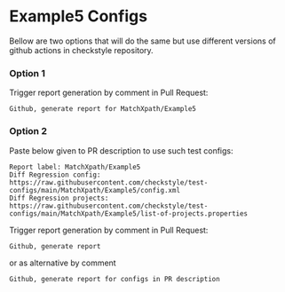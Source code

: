 # Example5 Configs

Bellow are two options that will do the same but use different versions
of github actions in checkstyle repository.


### Option 1
Trigger report generation by comment in Pull Request:
```
Github, generate report for MatchXpath/Example5
```

### Option 2

Paste below given to PR description to use such test configs:
```
Report label: MatchXpath/Example5
Diff Regression config: https://raw.githubusercontent.com/checkstyle/test-configs/main/MatchXpath/Example5/config.xml
Diff Regression projects: https://raw.githubusercontent.com/checkstyle/test-configs/main/MatchXpath/Example5/list-of-projects.properties
```

Trigger report generation by comment in Pull Request:
```
Github, generate report
```
or as alternative by comment
```
Github, generate report for configs in PR description
```
